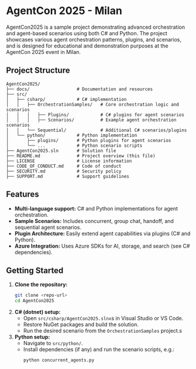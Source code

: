 # AgentCon 2025 - Milan

AgentCon2025 is a sample project demonstrating advanced orchestration and agent-based scenarios using both C# and Python. The project showcases various agent orchestration patterns, plugins, and scenarios, and is designed for educational and demonstration purposes at the AgentCon 2025 event in Milan.

## Project Structure

```
AgentCon2025/
├── docs/                  # Documentation and resources
├── src/
│   ├── csharp/            # C# implementation
│   │   ├── OrchestrationSamples/   # Core orchestration logic and scenarios
│   │   │   ├── Plugins/            # C# plugins for agent scenarios
│   │   │   ├── Scenarios/          # Example agent orchestration scenarios
│   │   └── Sequential/             # Additional C# scenarios/plugins
│   └── python/            # Python implementation
│       ├── plugins/       # Python plugins for agent scenarios
│       └── ...            # Python scenario scripts
├── AgentCon2025.sln       # Solution file
├── README.md              # Project overview (this file)
├── LICENSE                # License information
├── CODE_OF_CONDUCT.md     # Code of conduct
├── SECURITY.md            # Security policy
├── SUPPORT.md             # Support guidelines
```

## Features

- **Multi-language support:** C# and Python implementations for agent orchestration.
- **Sample Scenarios:** Includes concurrent, group chat, handoff, and sequential agent scenarios.
- **Plugin Architecture:** Easily extend agent capabilities via plugins (C# and Python).
- **Azure Integration:** Uses Azure SDKs for AI, storage, and search (see C# dependencies).

## Getting Started

1. **Clone the repository:**
   ```bash
   git clone <repo-url>
   cd AgentCon2025
   ```
2. **C# (dotnet) setup:**
   - Open `src/csharp/AgentCon2025.slnx`s in Visual Studio or VS Code.
   - Restore NuGet packages and build the solution.
   - Run the desired scenario from the `OrchestrationSamples` project.s
3. **Python setup:**
   - Navigate to `src/python/`.
   - Install dependencies (if any) and run the scenario scripts, e.g.:
     ```bash
     python concurrent_agents.py
     ```

